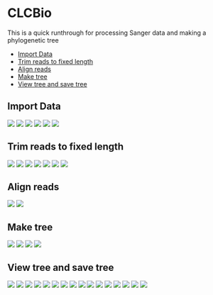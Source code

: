 # CLCBio

This is a quick runthrough for processing Sanger data and making a phylogenetic tree

  - [Import Data](#import-data)  
  - [Trim reads to fixed length](#trim-reads-to-fixed-length)  
  - [Align reads](#align-reads)  
  - [Make tree](#make-tree)  
  - [View tree and save tree](#view-tree-and-save-tree)  

## Import Data

![](images/import1.jpg)
![](images/import2.jpg)
![](images/import3.jpg)
![](images/import4.jpg)
![](images/import5.jpg)
![](images/import6.jpg)

## Trim reads to fixed length

![](images/trim1.jpg)
![](images/trim2.jpg)
![](images/trim3.jpg)
![](images/trim4.jpg)
![](images/trim5.jpg)
![](images/trim6.jpg)
![](images/trim7.jpg)

## Align reads

![](images/align1.jpg)
![](images/align2.jpg)

## Make tree

![](images/tree1.jpg)
![](images/tree2.jpg)
![](images/tree3.jpg)
![](images/tree4.jpg)

## View tree and save tree

![](images/view1.jpg)
![](images/view2.jpg)
![](images/view3.jpg)
![](images/view4.jpg)
![](images/view5.jpg)
![](images/view6.jpg)
![](images/view7.jpg)
![](images/view8.jpg)
![](images/view9.jpg)
![](images/view10.jpg)
![](images/view11.jpg)
![](images/view12.jpg)
![](images/view13.jpg)
![](images/view14.jpg)
![](images/view15.jpg)
![](images/view16.jpg)
